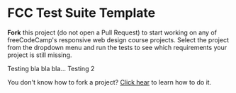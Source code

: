 # FCC Test Suite Template

**Fork** this project (do not open a Pull Request) to start working on any of freeCodeCamp's responsive web design course projects. Select the project from the dropdown menu and run the tests to see which requirements your project is still missing.

Testing bla bla bla...
Testing 2


You don't know how to fork a project? [Click hear](https://help.github.com/articles/fork-a-repo/) to learn how to do it.
